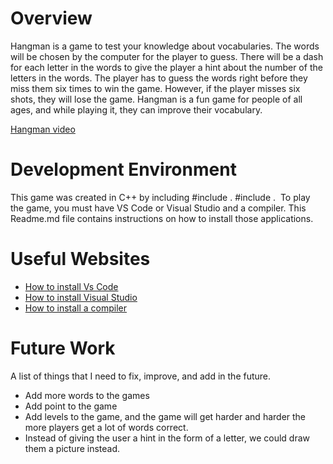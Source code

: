 # Overview

Hangman is a game to test your knowledge about vocabularies. The words will be chosen by the computer for the player to guess. There will be a dash for each letter in the words to give the player a hint about the number of the letters in the words. The player has to guess the words right before they miss them six times to win the game. However, if the player misses six shots, they will lose the game. Hangman is a fun game for people of all ages, and while playing it, they can improve their vocabulary.

[Hangman video](https://www.youtube.com/watch?v=FElaQt6UT_k)

# Development Environment
This game was created in C++ by including #include <iostream>.
#include <vector>.  To play the game, you must have VS Code or Visual Studio and a compiler. This Readme.md file contains instructions on how to install those applications.

# Useful Websites



- [How to install Vs Code](https://code.visualstudio.com/download)
- [How to install Visual Studio](https://visualstudio.microsoft.com/downloads/)
- [How to install a compiler](https://osdn.net/projects/mingw/)

# Future Work

A list of things that I need to fix, improve, and add in the future.

- Add more words to the games
- Add point to the game
- Add levels to the game, and the game will get harder and harder the more players get a lot of words correct.
- Instead of giving the user a hint in the form of a letter, we could draw them a picture instead.